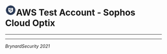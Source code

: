 # <img src="../../assets/Sophos-icon.png" width="35" height="35" />AWS Test Account - Sophos Cloud Optix
***


***
_BrynardSecurity 2021_
